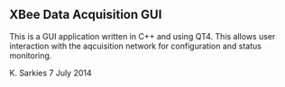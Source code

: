 XBee Data Acquisition GUI
-------------------------

This is a GUI application written in C++ and using QT4. This allows user
interaction with the aqcuisition network for configuration and status
monitoring.

K. Sarkies
7 July 2014


